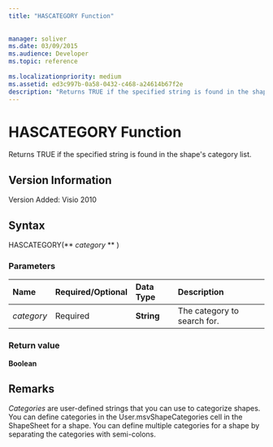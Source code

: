 ```yaml
---
title: "HASCATEGORY Function"
 
 
manager: soliver
ms.date: 03/09/2015
ms.audience: Developer
ms.topic: reference
 
ms.localizationpriority: medium
ms.assetid: ed3c997b-0a58-0432-c468-a24614b67f2e
description: "Returns TRUE if the specified string is found in the shape's category list."
---
```


# HASCATEGORY Function

Returns TRUE if the specified string is found in the shape's category list.
  
## Version Information

Version Added: Visio 2010 
  
## Syntax

HASCATEGORY(** *category* ** ) 
  
### Parameters

|**Name**|**Required/Optional**|**Data Type**|**Description**|
|:-----|:-----|:-----|:-----|
| _category_ <br/> |Required  <br/> |**String** <br/> |The category to search for.  <br/> |
   
### Return value

 **Boolean**
  
## Remarks

 *Categories*  are user-defined strings that you can use to categorize shapes. You can define categories in the User.msvShapeCategories cell in the ShapeSheet for a shape. You can define multiple categories for a shape by separating the categories with semi-colons. 
  

